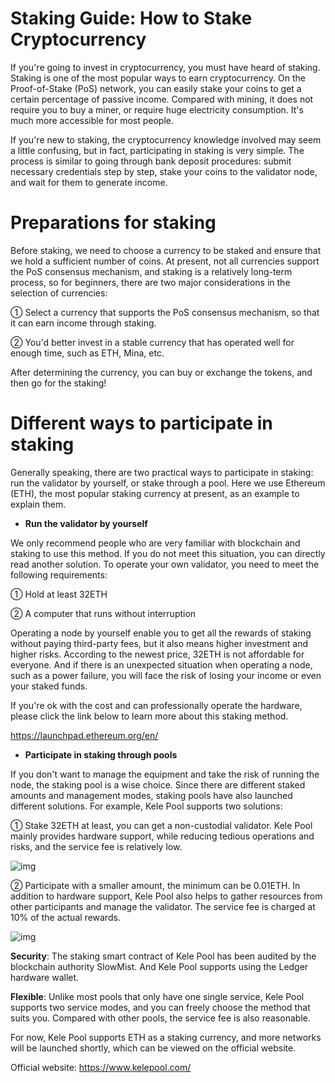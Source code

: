 # Staking Guide: How to Stake Cryptocurrency

If you're going to invest in cryptocurrency, you must have heard of staking. Staking is one of the most popular ways to earn cryptocurrency. On the Proof-of-Stake (PoS) network, you can easily stake your coins to get a certain percentage of passive income. Compared with mining, it does not require you to buy a miner, or require huge electricity consumption. It's much more accessible for most people. 

If you're new to staking, the cryptocurrency knowledge involved may seem a little confusing, but in fact, participating in staking is very simple. The process is similar to going through bank deposit procedures: submit necessary credentials step by step, stake your coins to the validator node, and wait for them to generate income.

# Preparations for staking

Before staking, we need to choose a currency to be staked and ensure that we hold a sufficient number of coins. At present, not all currencies support the PoS consensus mechanism, and staking is a relatively long-term process, so for beginners, there are two major considerations in the selection of currencies:

① Select a currency that supports the PoS consensus mechanism, so that it can earn income through staking.

② You'd better invest in a stable currency that has operated well for enough time, such as ETH, Mina, etc.

After determining the currency, you can buy or exchange the tokens, and then go for the staking!

# Different ways to participate in staking

Generally speaking, there are two practical ways to participate in staking: run the validator by yourself, or stake through a pool. Here we use Ethereum (ETH), the most popular staking currency at present, as an example to explain them.

- **Run the validator by yourself**

We only recommend people who are very familiar with blockchain and staking to use this method. If you do not meet this situation, you can directly read another solution. To operate your own validator, you need to meet the following requirements:

① Hold at least 32ETH

② A computer that runs without interruption

Operating a node by yourself enable you to get all the rewards of staking without paying third-party fees, but it also means higher investment and higher risks. According to the newest price, 32ETH is not affordable for everyone.  And if there is an unexpected situation when operating a node, such as a power failure, you will face the risk of losing your income or even your staked funds. 

If you're ok with the cost and can professionally operate the hardware, please click the link below to learn more about this staking method.

https://launchpad.ethereum.org/en/

 

- **Participate in staking through pools**

If you don't want to manage the equipment and take the risk of running the node, the staking pool is a wise choice. Since there are different staked amounts and management modes, staking pools have also launched different solutions. For example, Kele Pool supports two solutions:

① Stake 32ETH at least, you can get a non-custodial validator. Kele Pool mainly provides hardware support, while reducing tedious operations and risks, and the service fee is relatively low.

 ![img](https://miro.medium.com/max/1400/1*JNZ1iik4jaOAiQKanetXdQ.png)

② Participate with a smaller amount, the minimum can be 0.01ETH. In addition to hardware support, Kele Pool also helps to gather resources from other participants and manage the validator. The service fee is charged at 10% of the actual rewards.

 ![img](https://miro.medium.com/max/1400/1*X8VgJQg2iHmGuXGoyXVybA.png)

**Security**: The staking smart contract of Kele Pool has been audited by the blockchain authority SlowMist. And Kele Pool supports using the Ledger hardware wallet.

**Flexible**: Unlike most pools that only have one single service, Kele Pool supports two service modes, and you can freely choose the method that suits you. Compared with other pools, the service fee is also reasonable.

 

For now, Kele Pool supports ETH as a staking currency, and more networks will be launched shortly, which can be viewed on the official website.

Official website: https://www.kelepool.com/
